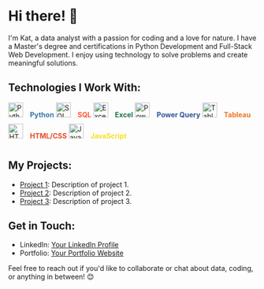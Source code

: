 # Hi there! 👋

I'm Kat, a data analyst with a passion for coding and a love for nature. I have a Master's degree and certifications in Python Development and Full-Stack Web Development. I enjoy using technology to solve problems and create meaningful solutions.

## Technologies I Work With:

<div style="display: inline-block; margin-bottom: 10px;">
  <img src="https://upload.wikimedia.org/wikipedia/commons/c/c3/Python-logo-notext.svg" alt="Python" height="30" style="margin-right: 10px;">
  <span style="font-weight: bold; color: #3776ab;">Python</span>
</div>

<div style="display: inline-block; margin-bottom: 10px;">
  <img src="https://upload.wikimedia.org/wikipedia/commons/9/97/Sqlite-square-icon.svg" alt="SQL" height="30" style="margin-right: 10px;">
  <span style="font-weight: bold; color: #ff5733;">SQL</span>
</div>

<div style="display: inline-block; margin-bottom: 10px;">
  <img src="https://upload.wikimedia.org/wikipedia/commons/7/7a/Microsoft_Excel_2013-2019_logo.svg" alt="Excel" height="30" style="margin-right: 10px;">
  <span style="font-weight: bold; color: #217346;">Excel</span>
</div>

<div style="display: inline-block; margin-bottom: 10px;">
  <img src="https://upload.wikimedia.org/wikipedia/commons/f/f5/Power-query-logo.svg" alt="Power Query" height="30" style="margin-right: 10px;">
  <span style="font-weight: bold; color: #2f5597;">Power Query</span>
</div>

<div style="display: inline-block; margin-bottom: 10px;">
  <img src="https://upload.wikimedia.org/wikipedia/commons/e/ed/Tableau_Logo.svg" alt="Tableau" height="30" style="margin-right: 10px;">
  <span style="font-weight: bold; color: #e97627;">Tableau</span>
</div>

<div style="display: inline-block; margin-bottom: 10px;">
  <img src="https://upload.wikimedia.org/wikipedia/commons/6/61/HTML5_logo_and_wordmark.svg" alt="HTML/CSS" height="30" style="margin-right: 10px;">
  <span style="font-weight: bold; color: #e44d26;">HTML/CSS</span>
</div>

<div style="display: inline-block; margin-bottom: 10px;">
  <img src="https://upload.wikimedia.org/wikipedia/commons/6/6a/JavaScript-logo.png" alt="JavaScript" height="30" style="margin-right: 10px;">
  <span style="font-weight: bold; color: #f7df1e;">JavaScript</span>
</div>

## My Projects:

- [Project 1](link-to-project-1): Description of project 1.
- [Project 2](link-to-project-2): Description of project 2.
- [Project 3](link-to-project-3): Description of project 3.

## Get in Touch:

- LinkedIn: [Your LinkedIn Profile](link-to-linkedin)
- Portfolio: [Your Portfolio Website](link-to-portfolio)

Feel free to reach out if you'd like to collaborate or chat about data, coding, or anything in between! 😊
